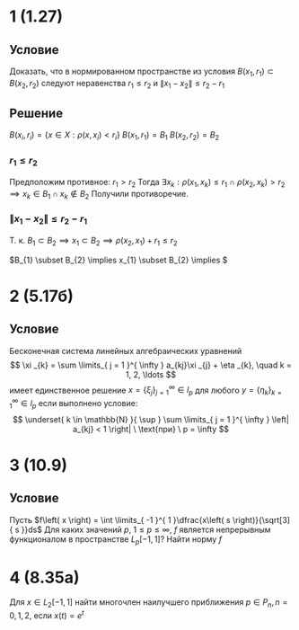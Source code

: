 # 1 (1.27)
## Условие
Доказать, что в нормированном пространстве из условия $B \left( x_{1}, r_{1} \right) \subset B\left( x_{2}, r_{2} \right)$ следуют неравенства $r_{1} \leq r_{2}$ и $\left\| x_{1} - x_{2} \right\| \leq r_{2} - r_{1}$

## Решение
$B\left( x_{i}, r_{i} \right) = \left\{ x \in X: \rho \left( x, x_{i} \right) < r_{i} \right\}$
$B\left( x_{1}, r_{1} \right) = B_{1}$
$B\left( x_{2}, r_{2} \right) = B_{2}$
### $r_{1} \leq r_{2}$
Предположим противное: $r_{1} > r_{2}$
Тогда $\exists x_{k}: \rho \left( x_{1}, x_{k} \right) \leq r_{1} \ \cap \ \rho \left( x_{2}, x_{k} \right) \gt r_{2} \implies x_{k} \in B_{1} \cap x_{k} \not \in B_{2}$
Получили противоречие.

### $\left\| x_{1} - x_{2} \right\| \leq r_{2} - r_{1}$
Т. к. $B_{1} \subset B_{2} \implies x_{1} \subset B_{2} \implies \rho \left( x_{2}, x_{1} \right) + r_{1} \leq r_{2}$

$B_{1} \subset B_{2} \implies x_{1} \subset B_{2} \implies $


# 2 (5.17б)
## Условие
Бесконечная система линейных алгебраических уравнений
$$
\xi _{k} = \sum \limits_{ j = 1 }^{ \infty } a_{kj}\xi _{j} + \eta _{k}, \quad k = 1, 2, \ldots 
$$
имеет единственное решение $x = \left\{ \xi _{j} \right\}^{\infty}_{j = 1} \in l_{p}$ для любого $y = \left\{ \eta _{k} \right\}^{\infty}_{k = 1} \in l_{p}$ если выполнено условие:
$$
\underset{ k \in \mathbb{N} }{ \sup } \sum \limits_{ j = 1 }^{ \infty } \left| a_{kj} < 1  \right| \ \text{при} \ p = \infty
$$

# 3 (10.9)
## Условие
Пусть $f\left( x \right) = \int \limits_{ -1 }^{ 1 }\dfrac{x\left( s \right)}{\sqrt[3]{ s }}ds$
Для каких значений $p$, $1 \leq p \leq \infty$, $f$ является непрерывным функционалом в пространстве $L_{p}\left[ -1, 1 \right]$?
Найти норму $f$

# 4 (8.35а)
Для $x \in L_{2}\left[ -1, 1 \right]$ найти многочлен наилучшего приближения $p \in P_{n}, n = 0, 1, 2$, если $x\left( t \right) = e^{t}$